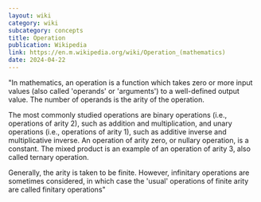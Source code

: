 ```yaml
---
layout: wiki
category: wiki
subcategory: concepts
title: Operation
publication: Wikipedia
link: https://en.m.wikipedia.org/wiki/Operation_(mathematics)
date: 2024-04-22
---
```


"In mathematics, an operation is a function which takes zero or more input values (also called 'operands' or 'arguments') to a well-defined output value. The number of operands is the arity of the operation.

The most commonly studied operations are binary operations (i.e., operations of arity 2), such as addition and multiplication, and unary operations (i.e., operations of arity 1), such as additive inverse and multiplicative inverse. An operation of arity zero, or nullary operation, is a constant. The mixed product is an example of an operation of arity 3, also called ternary operation.

Generally, the arity is taken to be finite. However, infinitary operations are sometimes considered, in which case the 'usual' operations of finite arity are called finitary operations"
